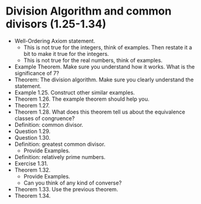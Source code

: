 # Division Algorithm and common divisors (1.25-1.34)

- Well-Ordering Axiom statement.
    - This is not true for the integers, think of examples. Then restate it a bit to make it true for the integers.
    - This is not true for the real numbers, think of examples.
- Example Theorem. Make sure you understand how it works. What is the significance of 7?
- Theorem: The division algorithm. Make sure you clearly understand the statement.
- Example 1.25. Construct other similar examples.
- Theorem 1.26. The example theorem should help you.
- Theorem 1.27.
- Theorem 1.28. What does this theorem tell us about the equivalence classes of congruence?
- Definition: common divisor.
- Question 1.29.
- Question 1.30.
- Definition: greatest common divisor.
    - Provide Examples.
- Definition: relatively prime numbers.
- Exercise 1.31.
- Theorem 1.32.
    - Provide Examples.
    - Can you think of any kind of converse?
- Theorem 1.33. Use the previous theorem.
- Theorem 1.34.
